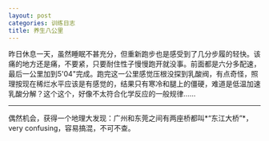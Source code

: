 ```yaml
---
layout: post
categories: 训练日志
title: 养生八公里
---
```


昨日休息一天，虽然睡眠不甚充分，但重新跑步也是感受到了几分步履的轻快。该痛的地方还是痛，不要紧，只要耐住性子慢慢跑开就没事。前面都是六分多配速，最后一公里加到5'04"完成。跑完这一公里感觉压根没探到乳酸阀，有点奇怪，照理按现在稀烂水平应该是有感觉的，结果只有寒冷和腿上的僵硬，难道是低温加速乳酸分解？这个这个，好像不太符合化学反应的一般规律……

---

偶然机会，获得一个地理大发现：广州和东莞之间有两座桥都叫*“东江大桥”*，very confusing，容易搞混，不可不查。
